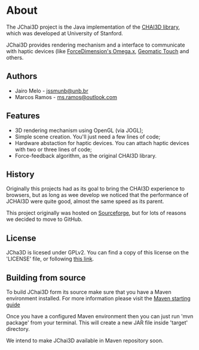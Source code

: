 # About #

The JChai3D project is the Java implementation of the [CHAI3D library](http://www.chai3d.org), which was developed at University of Stanford.

JChai3D provides rendering mechanism and a interface to communicate with haptic devices (like [ForceDimension's Omega.x](http://www.forcedimension.com/products#omega.x), [Geomatic Touch](http://geomagic.com/en/products/phantom-omni/overview) and others.

## Authors ##
* Jairo Melo -  <jssmunb@unb.br>
* Marcos Ramos - <ms.ramos@outlook.com>

## Features ##

* 3D rendering mechanism using OpenGL (via JOGL);
* Simple scene creation. You'll just need a few lines of code;
* Hardware abstaction for haptic devices. You can attach haptic devices with two or three lines of code;
* Force-feedback algorithm, as the original CHAI3D library.

## History ##
Originally this projects had as its goal to bring the CHAI3D experience to browsers, but as long as wee develop we noticed that the performance of JCHAI3D were quite good, almost the same speed as its parent.

This project originally was hosted on [Sourceforge](https://sourceforge.net/projects/jchai3d/), but for lots of reasons we decided to move to GitHub.

## License ##
JCha3D is licesed under GPLv2. You can find a copy of this license on the 'LICENSE' file, or following [this link](http://www.gnu.org/licenses/gpl-2.0.html).

## Building from source ##

To build JChai3D form its source make sure that you have a Maven environment installed. For more information please visit the [Maven starting guide](http://maven.apache.org/guides/getting-started/)

Once you have a configured Maven environment then you can just run 'mvn package' from your terminal. This will create a new JAR file inside 'target' directory.

We intend to make JChai3D available in Maven repository soon.
